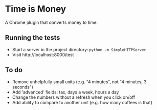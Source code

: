 # Time is Money

A Chrome plugin that converts money to time.

## Running the tests

- Start a server in the project directory: `python -m SimpleHTTPServer`
- Visit http://localhost:8000/test

## To do

- Remove unhelpfully small units (e.g. "4 minutes", not "4 minutes, 3 seconds")
- Add 'advanced' fields: tax, days a week, hours a day
- Change the numbers without a refresh when you click on/off
- Add ability to compare to another unit (e.g. how many coffees is that)
